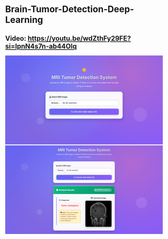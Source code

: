 # Brain-Tumor-Detection-Deep-Learning

## Video: https://youtu.be/wdZthFy29FE?si=lpnN4s7n-ab44Olq

![preview 1](./preview/1.png)
![preview 2](./preview/2.png)